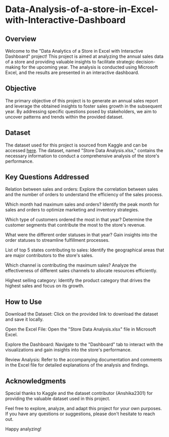 # Data-Analysis-of-a-store-in-Excel-with-Interactive-Dashboard
## Overview
Welcome to the "Data Analytics of a Store in Excel with Interactive Dashboard" project! This project is aimed at analyzing the annual sales data of a store and providing valuable insights to facilitate strategic decision-making for the upcoming year. The analysis is conducted using Microsoft Excel, and the results are presented in an interactive dashboard.

## Objective
The primary objective of this project is to generate an annual sales report and leverage the obtained insights to foster sales growth in the subsequent year. By addressing specific questions posed by stakeholders, we aim to uncover patterns and trends within the provided dataset.

## Dataset
The dataset used for this project is sourced from Kaggle and can be accessed [here](https://www.kaggle.com/datasets/anshika2301/vrinda-store-data-analysis?select=Store+Data+Analysis.xlsx). The dataset, named "Store Data Analysis.xlsx," contains the necessary information to conduct a comprehensive analysis of the store's performance.

## Key Questions Addressed
Relation between sales and orders: Explore the correlation between sales and the number of orders to understand the efficiency of the sales process.

Which month had maximum sales and orders? Identify the peak month for sales and orders to optimize marketing and inventory strategies.

Which type of customers ordered the most in that year? Determine the customer segments that contribute the most to the store's revenue.

What were the different order statuses in that year? Gain insights into the order statuses to streamline fulfillment processes.

List of top 5 states contributing to sales: Identify the geographical areas that are major contributors to the store's sales.

Which channel is contributing the maximum sales? Analyze the effectiveness of different sales channels to allocate resources efficiently.

Highest selling category: Identify the product category that drives the highest sales and focus on its growth.

## How to Use
Download the Dataset: Click on the provided link to download the dataset and save it locally.

Open the Excel File: Open the "Store Data Analysis.xlsx" file in Microsoft Excel.

Explore the Dashboard: Navigate to the "Dashboard" tab to interact with the visualizations and gain insights into the store's performance.

Review Analysis: Refer to the accompanying documentation and comments in the Excel file for detailed explanations of the analysis and findings.

## Acknowledgments
Special thanks to Kaggle and the dataset contributor (Anshika2301) for providing the valuable dataset used in this project.

Feel free to explore, analyze, and adapt this project for your own purposes. If you have any questions or suggestions, please don't hesitate to reach out.

Happy analyzing!



